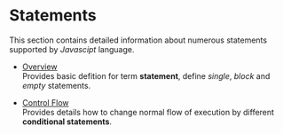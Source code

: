 # Statements
This section contains detailed information about numerous statements supported by *Javascipt* language. 

* [Overview]()  
  Provides basic defition for term **statement**, define *single*, *block* and *empty* statements.
  
* [Control Flow]()  
  Provides details how to change normal flow of execution by different **conditional statements**.
